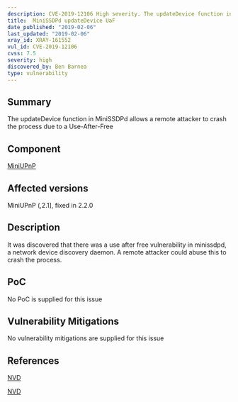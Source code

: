 ```yaml
---
description: CVE-2019-12106 High severity. The updateDevice function in MiniSSDPd allows a remote attacker to crash the process due to a Use-After-Free
title:  MiniSSDPd updateDevice UaF
date_published: "2019-02-06"
last_updated: "2019-02-06"
xray_id: XRAY-161552
vul_id: CVE-2019-12106
cvss: 7.5
severity: high
discovered_by: Ben Barnea
type: vulnerability
---
```

## Summary
The updateDevice function in MiniSSDPd allows a remote attacker to crash the process due to a Use-After-Free

## Component

[MiniUPnP](http://miniupnp.free.fr/)

## Affected versions

MiniUPnP (,2.1], fixed in 2.2.0

## Description

It was discovered that there was a use after free vulnerability in
minissdpd, a network device discovery daemon. A remote attacker could
abuse this to crash the process.

## PoC

No PoC is supplied for this issue

## Vulnerability Mitigations

No vulnerability mitigations are supplied for this issue

## References

[NVD](https://nvd.nist.gov/vuln/detail/CVE-2019-12106)

[NVD](https://nvd.nist.gov/vuln/detail/CVE-2019-12106)